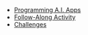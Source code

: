 - [Programming A.I. Apps](BOOKREADME.md)
- [Follow-Along Activity](FollowAlong.md)
- [Challenges](Challenges.md)
